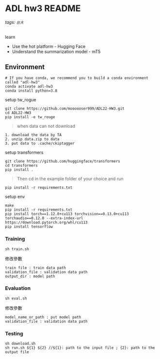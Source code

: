 # ADL hw3 README
###### tags: `台大`

learn
* Use the hot platform - Hugging Face
* Understand the summarization model - mT5

## Environment
```
# If you have conda, we recommend you to build a conda environment called "adl-hw3"
conda activate adl-hw3
conda install python=3.8
```


setup tw_rogue
```
git clone https://github.com/moooooser999/ADL22-HW3.git
cd ADL22-HW3
pip install -e tw_rouge
```
>when data can not download
```
1. download the data by TA
2. unzip data.zip to data
3. put data to .cache/ckiptagger
```


setup transformers
```
git clone https://github.com/huggingface/transformers
cd transformers
pip install .
```
>Then cd in the example folder of your choice and run
```
pip install -r requirements.txt
```

setup env
```
make
pip install -r requirements.txt
pip install torch==1.12.0+cu113 torchvision==0.13.0+cu113 torchaudio==0.12.0 --extra-index-url https://download.pytorch.org/whl/cu113
pip install tensorflow
```

### Training
```
sh train.sh
```

修改參數
```
train file : train data path
validation_file : validation data path
output_dir : model path
```

### Evaluation
```
sh eval.sh
```

修改參數
```
model_name_or_path : put model path
validation_file : validation data path
```

### Testing
```
sh download.sh
sh run.sh ${1} ${2} //${1}: path to the input file ; {2}: path to the output file
```
